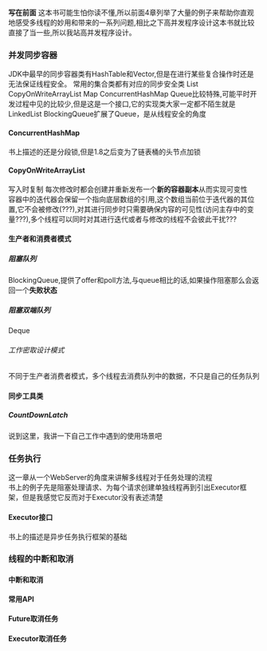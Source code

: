 **写在前面**
这本书可能生怕你读不懂,所以前面4章列举了大量的例子来帮助你直观地感受多线程的妙用和带来的一系列问题,相比之下高并发程序设计这本书就比较直接了当一些,所以我站高并发程序设计。
### 并发同步容器
JDK中最早的同步容器类有HashTable和Vector,但是在进行某些复合操作时还是无法保证线程安全。
常用的集合类都有对应的同步安全类
List CopyOnWriteArrayList
Map ConcurrentHashMap
Queue比较特殊,可能平时开发过程中见的比较少,但是这是一个接口,它的实现类大家一定都不陌生就是LinkedList
BlockingQueue扩展了Queue，是从线程安全的角度
#### ConcurrentHashMap
书上描述的还是分段锁,但是1.8之后变为了链表桶的头节点加锁
#### CopyOnWriteArrayList
写入时复制 每次修改时都会创建并重新发布一个**新的容器副本**从而实现可变性  
容器中的迭代器会保留一个指向底层数组的引用,这个数组当前位于迭代器的其位置,它不会被修改(???),对其进行同步时只需要确保内容的可见性(访问主存中的变量???),多个线程可以同时对其进行迭代或者与修改的线程不会彼此干扰???
#### 生产者和消费者模式
##### 阻塞队列
BlockingQueue,提供了offer和poll方法,与queue相比的话,如果操作阻塞那么会返回一个**失败状态**  
##### 阻塞双端队列
Deque
###### 工作密取设计模式
不同于生产者消费者模式，多个线程去消费队列中的数据，不只是自己的任务队列
#### 同步工具类
##### CountDownLatch
说到这里，我讲一下自己工作中遇到的使用场景吧  
### 任务执行
这一章从一个WebServer的角度来讲解多线程对于任务处理的流程  
书上的例子先是阻塞处理请求、为每个请求创建单独线程再到引出Executor框架，但是我感觉它反而对于Executor没有表述清楚  
#### Executor接口
书上的描述是异步任务执行框架的基础
### 线程的中断和取消
#### 中断和取消
**常用API**
#### Future取消任务
#### Executor取消任务